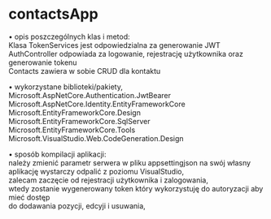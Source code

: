 # contactsApp  
• opis poszczególnych klas i metod:
  <br>Klasa TokenServices jest odpowiedzialna za generowanie JWT
  <br>AuthController odpowiada za logowanie, rejestrację użytkownika oraz generowanie tokenu
  <br>Contacts zawiera w sobie CRUD dla kontaktu
  
• wykorzystane biblioteki/pakiety,
  <br>Microsoft.AspNetCore.Authentication.JwtBearer
  <br>Microsoft.AspNetCore.Identity.EntityFrameworkCore
  <br>Microsoft.EntityFrameworkCore.Design
  <br>Microsoft.EntityFrameworkCore.SqlServer
  <br>Microsoft.EntityFrameworkCore.Tools
  <br>Microsoft.VisualStudio.Web.CodeGeneration.Design
  
• sposób kompilacji aplikacji:
  <br>należy zmienić parametr serwera w pliku appsettingjson na swój własny
  <br>aplikację wystarczy odpalić z poziomu VisualStudio,
  <br>zalecam zaczęcie od rejestracji użytkownika i zalogowania, 
  <br>wtedy zostanie wygenerowany token który wykorzystuję do autoryzacji aby mieć dostęp 
  <br>do dodawania pozycji, edcyji i usuwania,
  

